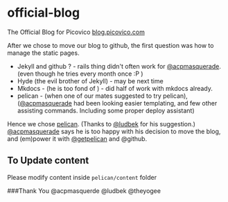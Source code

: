 # official-blog
The Official Blog for Picovico [blog.picovico.com](http://blog.picovico.com)

After we chose to move our blog to github, the first question was how to manage the static pages. 

- Jekyll and github ? - rails thing didn't often work for [@acpmasquerade](//github.com/acpmasquerade). (even though he tries every month once :P )
- Hyde (the evil brother of Jekyll) - may be next time
- Mkdocs - (he is too fond of ) - did half of work with mkdocs already.
- pelican - (when one of our mates suggested to try pelican), ([@acpmasquerade](//github.com/acpmasquerade) had been looking easier templating, and few other assisting commands. Including some proper deploy assistant)

Hence we chose [pelican](//github.com/getpelican). (Thanks to [@ludbek](//github.com/ludbek) for his suggestion.)
[@acpmasquerade](//github.com/acpmasquerade) says he is too happy with his decision to move the blog, and (em)power it with [@getpelican](//github.com/getpelican) and @github.

## To Update content
Please modify content inside `pelican/content` folder

###Thank You
@acpmasquerde
@ludbek
@theyogee
